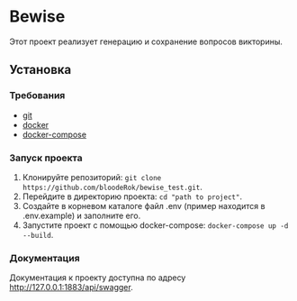 # Bewise
Этот проект реализует генерацию и сохранение вопросов викторины.

## Установка

### Требования
- [git](https://git-scm.com/)
- [docker](https://docs.docker.com/)
- [docker-compose](https://docs.docker.com/compose/)

### Запуск проекта
1. Клонируйте репозиторий:
`git clone https://github.com/bloodeRok/bewise_test.git`.
2. Перейдите в директорию проекта: `cd "path to project"`.
3. Создайте в корневом каталоге файл .env (пример находится в .env.example) 
и заполните его.
4. Запустите проект с помощью docker-compose: `docker-compose up -d --build`.

### Документация 
Документация к проекту доступна по адресу http://127.0.0.1:1883/api/swagger.
